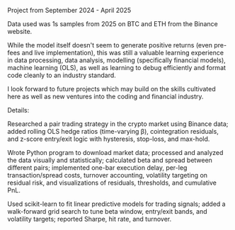 Project from September 2024 - April 2025

Data used was 1s samples from 2025 on BTC and ETH from the Binance website. 

While the model itself doesn't seem to generate positive returns (even pre-fees and live implementation), this was still a valuable learning experience in data processing, data analysis, modelling (specifically financial models), machine learning (OLS), as well as learning to debug efficiently and format code cleanly to an industry standard. 

I look forward to future projects which may build on the skills cultivated here as well as new ventures into the coding and financial industry.


Details:

Researched a pair trading strategy in the crypto market using Binance data; added rolling OLS hedge ratios (time-varying β), cointegration residuals, and z-score entry/exit logic with hysteresis, stop-loss, and max-hold.

Wrote Python program to download market data; processed and analyzed the data visually and statistically; calculated beta and spread between different pairs; implemented one-bar execution delay, per-leg transaction/spread costs, turnover accounting, volatility targeting on residual risk, and visualizations of residuals, thresholds, and cumulative PnL.

Used scikit-learn to fit linear predictive models for trading signals; added a walk-forward grid search to tune beta window, entry/exit bands, and volatility targets; reported Sharpe, hit rate, and turnover.
